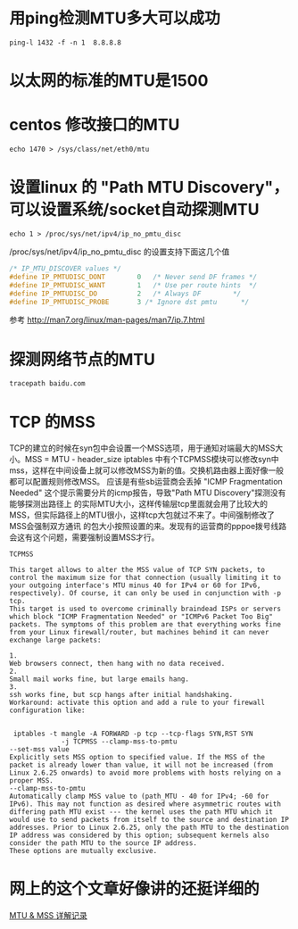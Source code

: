 # 用ping检测MTU多大可以成功
```text
ping-l 1432 -f -n 1  8.8.8.8 
```

# 以太网的标准的MTU是1500

# centos 修改接口的MTU
```text
echo 1470 > /sys/class/net/eth0/mtu
```

# 设置linux 的 "Path MTU Discovery"， 可以设置系统/socket自动探测MTU
```text
echo 1 > /proc/sys/net/ipv4/ip_no_pmtu_disc
```
/proc/sys/net/ipv4/ip_no_pmtu_disc 的设置支持下面这几个值
```c
/* IP_MTU_DISCOVER values */
#define IP_PMTUDISC_DONT		0	/* Never send DF frames */
#define IP_PMTUDISC_WANT		1	/* Use per route hints	*/
#define IP_PMTUDISC_DO			2	/* Always DF		*/
#define IP_PMTUDISC_PROBE		3 /* Ignore dst pmtu      */
```
参考 http://man7.org/linux/man-pages/man7/ip.7.html


# 探测网络节点的MTU
```text
tracepath baidu.com
```


# TCP 的MSS 
TCP的建立的时候在syn包中会设置一个MSS选项，用于通知对端最大的MSS大小。MSS = MTU - header_size
iptables 中有个TCPMSS模块可以修改syn中mss，这样在中间设备上就可以修改MSS为新的值。交换机路由器上面好像一般都可以配置规则修改MSS。
应该是有些sb运营商会丢掉 "ICMP Fragmentation Needed" 这个提示需要分片的icmp报告，导致"Path MTU Discovery"探测没有能够探测出路径上
的实际MTU大小，这样传输层tcp里面就会用了比较大的MSS，但实际路径上的MTU很小，这样tcp大包就过不来了。中间强制修改了MSS会强制双方通讯
的包大小按照设置的来。发现有的运营商的pppoe拨号线路会这有这个问题，需要强制设置MSS才行。
```text
TCPMSS

This target allows to alter the MSS value of TCP SYN packets, to control the maximum size for that connection (usually limiting it to your outgoing interface's MTU minus 40 for IPv4 or 60 for IPv6, respectively). Of course, it can only be used in conjunction with -p tcp.
This target is used to overcome criminally braindead ISPs or servers which block "ICMP Fragmentation Needed" or "ICMPv6 Packet Too Big" packets. The symptoms of this problem are that everything works fine from your Linux firewall/router, but machines behind it can never exchange large packets:

1.
Web browsers connect, then hang with no data received.
2.
Small mail works fine, but large emails hang.
3.
ssh works fine, but scp hangs after initial handshaking.
Workaround: activate this option and add a rule to your firewall configuration like:


 iptables -t mangle -A FORWARD -p tcp --tcp-flags SYN,RST SYN
             -j TCPMSS --clamp-mss-to-pmtu
--set-mss value
Explicitly sets MSS option to specified value. If the MSS of the packet is already lower than value, it will not be increased (from Linux 2.6.25 onwards) to avoid more problems with hosts relying on a proper MSS.
--clamp-mss-to-pmtu
Automatically clamp MSS value to (path_MTU - 40 for IPv4; -60 for IPv6). This may not function as desired where asymmetric routes with differing path MTU exist --- the kernel uses the path MTU which it would use to send packets from itself to the source and destination IP addresses. Prior to Linux 2.6.25, only the path MTU to the destination IP address was considered by this option; subsequent kernels also consider the path MTU to the source IP address.
These options are mutually exclusive.  
```

# 网上的这个文章好像讲的还挺详细的
[MTU & MSS 详解记录](http://blog.51cto.com/infotech/123859)
